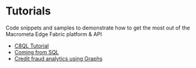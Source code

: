 # Tutorials

Code snippets and samples to demonstrate how to get the most out of the Macrometa Edge Fabric platform & API

* [C8QL Tutorial](https://github.com/Macrometacorp/c8tutorials/blob/master/c8ql_tutorial/README.md)
* [Coming from SQL](https://github.com/Macrometacorp/c8tutorials/tree/master/coming_from_sql)
* [Credit fraud analytics using Graphs](https://github.com/Macrometacorp/c8tutorials/tree/master/fraud_analytics_with_graphs)
